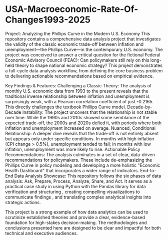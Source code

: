 # USA-Macroeconomic-Rate-Of-Changes1993-2025

Project: Analyzing the Phillips Curve in the Modern U.S. Economy
This repository contains a comprehensive data analysis project that investigates the validity of the classic economic trade-off between inflation and unemployment—the Phillips Curve—in the contemporary U.S. economy. The project was conceived to answer a critical question for the fictional Federal Economic Advisory Council (FEAC): Can policymakers still rely on this long-held theory to shape national economic strategy? 
This project demonstrates a full-cycle data analysis workflow, from defining the core business problem to delivering actionable recommendations based on empirical evidence.

Key Findings & Features:
Challenging a Classic Theory: The analysis of monthly U.S. economic data from 1993 to the present reveals that the traditional inverse relationship between inflation and unemployment is surprisingly weak, with a Pearson correlation coefficient of just -0.2165. This directly challenges the textbook Phillips Curve model. 
Decade-by-Decade Instability: The project uncovers that the relationship is not stable over time. While the 1990s and 2010s showed some semblance of the expected trade-off, the 2000s and 2020s defied it, with periods where both inflation and unemployment increased on average. 
Nuanced, Conditional Relationship: A deeper dive reveals that the trade-off is not entirely absent but appears only under specific conditions. In months with high inflation (CPI change > 0.5%), unemployment tended to fall; in months with low inflation, unemployment was more likely to rise. 
Actionable Policy Recommendations: The analysis culminates in a set of clear, data-driven recommendations for policymakers. These include de-emphasizing the Phillips Curve in policy modeling and developing a more holistic "Economic Health Dashboard" that incorporates a wider range of indicators. 
End-to-End Data Analysis Showcase: This repository follows the six phases of data analysis: Ask, Prepare, Process, Analyze, Share, and Act. It serves as a practical case study in using Python with the Pandas library for data verification and structuring , creating compelling visualizations to communicate findings , and translating complex analytical insights into strategic actions. 

This project is a strong example of how data analytics can be used to scrutinize established theories and provide a clear, evidence-based foundation for high-stakes decision-making. The methodologies and conclusions presented here are designed to be clear and impactful for both technical and executive audiences.

